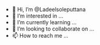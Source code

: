 - 👋 Hi, I’m @Ladeelsoleputtana
- 👀 I’m interested in ...
- 🌱 I’m currently learning ...
- 💞️ I’m looking to collaborate on ...
- 📫 How to reach me ...

<!---
Ladeelsoleputtana/Ladeelsoleputtana is a ✨ special ✨ repository because its `README.md` (this file) appears on your GitHub profile.
You can click the Preview link to take a look at your changes.
--->
